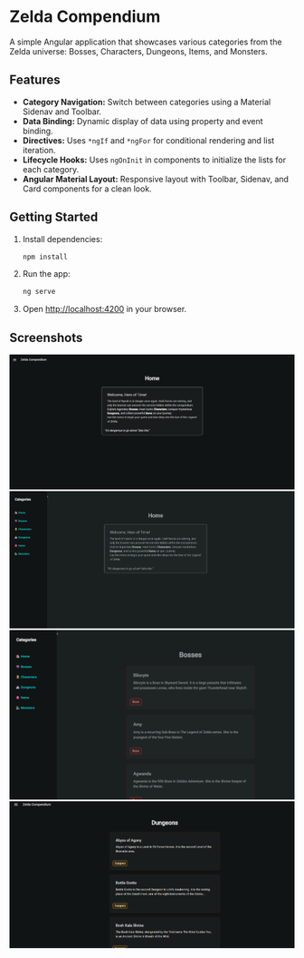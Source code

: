 # Zelda Compendium

A simple Angular application that showcases various categories from the Zelda universe: Bosses, Characters, Dungeons, Items, and Monsters. 

## Features

- **Category Navigation:** Switch between categories using a Material Sidenav and Toolbar.
- **Data Binding:** Dynamic display of data using property and event binding.
- **Directives:** Uses `*ngIf` and `*ngFor` for conditional rendering and list iteration.
- **Lifecycle Hooks:** Uses `ngOnInit` in components to initialize the lists for each category.
- **Angular Material Layout:** Responsive layout with Toolbar, Sidenav, and Card components for a clean look.

## Getting Started

1. Install dependencies:
   ```bash
   npm install
   ```
2. Run the app:
   ```bash
   ng serve
   ```
3. Open [http://localhost:4200](http://localhost:4200) in your browser.

## Screenshots


![Home](public/screenshots/Home.png)
![Home](public/screenshots/HomeandNav.png)
![Bosses](public/screenshots/Bosses.png)
![Dungeons](public/screenshots/Dungeons.png)
